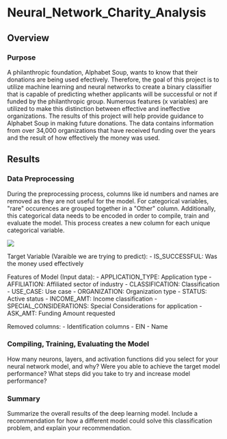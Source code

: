 # Neural_Network_Charity_Analysis

## Overview
### Purpose
A philanthropic foundation, Alphabet Soup, wants to know that their donations are being used efectively. Therefore, the goal of this project is to utilize machine learning and neural networks to create a binary classifier that is capable of predicting whether applicants will be successful or not if funded by the philanthropic group. Numerous features (x variables) are utilized to make this distinction between effective and ineffective organizations. The results of this project will help provide guidance to Alphabet Soup in making future donations. The data contains information from over 34,000 organizations that have received funding over the years and the result of how effectively the money was used.

## Results
### Data Preprocessing
During the preprocessing process, columns like id numbers and names are removed as they are not useful for the model. For categorical variables, "rare" occurences are grouped together in a "Other" column. Additionally, this categorical data needs to be encoded in order to compile, train and evaluate the model. This process creates a new column for each unique categorical variable.

![](analysis/encodedDF.png)

Target Variable (Varaible we are trying to predict):
    - IS_SUCCESSFUL: Was the money used effectively

Features of Model (Input data):
    - APPLICATION_TYPE: Application type
    - AFFILIATION: Affiliated sector of industry
    - CLASSIFICATION: Classification
    - USE_CASE: Use case
    - ORGANIZATION: Organization type
    - STATUS: Active status
    - INCOME_AMT: Income classification
    - SPECIAL_CONSIDERATIONS: Special Considerations for application
    - ASK_AMT: Funding Amount requested

Removed columns:
    - Identification columns
        - EIN
        - Name

### Compiling, Training, Evaluating the Model

How many neurons, layers, and activation functions did you select for your neural network model, and why?
Were you able to achieve the target model performance?
What steps did you take to try and increase model performance?


### Summary
Summarize the overall results of the deep learning model. Include a recommendation for how a different model could solve this classification problem, and explain your recommendation.